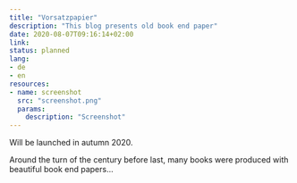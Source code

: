 ```yaml
---
title: "Vorsatzpapier"
description: "This blog presents old book end paper"
date: 2020-08-07T09:16:14+02:00
link:
status: planned
lang:
- de
- en
resources:
- name: screenshot
  src: "screenshot.png"
  params:
    description: "Screenshot"
---
```

Will be launched in autumn 2020.

Around the turn of the century before last, many books were produced with beautiful book end papers...
